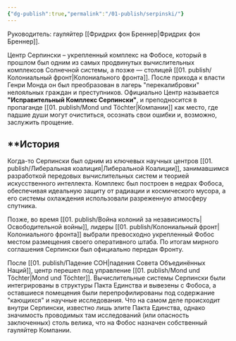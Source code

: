 ```yaml
---
{"dg-publish":true,"permalink":"/01-publish/serpinski/"}
---
```


Руководитель: гауляйтер [[Фридрих фон Бреннер\|Фридрих фон Бреннер]].

Центр Серпински – укрепленный комплекс на Фобосе, который в прошлом был одним из самых продвинутых вычислительных комплексов Солнечной системы, а позже — столицей [[01. publish/Колониальный фронт\|Колониального фронта]]. После прихода к власти Генри Монда он был преобразован в лагерь "перекалибровки" нелояльных граждан и преступников. 
Официально Центр называется **"Исправительный Комплекс Серпински"**, и преподносится в пропаганде [[01. publish/Mond und Töchter\|Компании]] как место, где падшие души могут очиститься, осознать свои ошибки и, возможно, заслужить прощение. 
## **История

Когда-то Серпински был одним из ключевых научных центров [[01. publish/Либеральная коалиция\|Либеральной Коалиции]], занимавшимся разработкой передовых вычислительных систем и теорией искусственного интеллекта. Комплекс был построен в недрах Фобоса, обеспечивая идеальную защиту от радиации и космического мусора, а его системы охлаждения использовали разреженную атмосферу спутника.

Позже, во время [[01. publish/Война колоний за независимость\|Освободительной войны]], лидеры [[01. publish/Колониальный фронт\|Колониального фронта]] выбрали превосходно укрепленный Фобос местом размещения своего оперативного штаба. По итогам мирного соглашения Серпински был официально передан Фронту. 

После [[01. publish/Падение СОН\|падения Совета Объединённых Наций]], центр перешел под управление [[01. publish/Mond und Töchter\|Mond und Töchter]]. Вычислительные системы Серпински были интегрированы в структуры Пакта Единства и вывезены с Фобоса, а оставшиеся помещения были перепрофилированы под содержание "кающихся" и научные исследования. Что на самом деле происходит внутри Серпински, известно лишь элите Пакта Единства, однако значимость проводимых там исследований (или опасность заключенных) столь велика, что на Фобос назначен собственный гауляйтер Компании.



